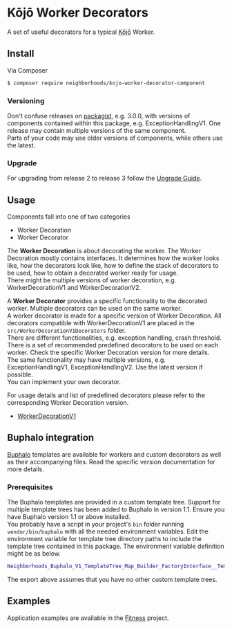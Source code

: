# Kōjō Worker Decorators

A set of useful decorators for a typical [Kōjō](https://github.com/neighborhoods/kojo) Worker.

## Install

Via Composer

``` bash
$ composer require neighborhoods/kojo-worker-decorator-component
```

### Versioning

Don't confuse releases on [packagist](https://packagist.org/packages/neighborhoods/kojo-worker-decorator-component), e.g. 3.0.0, with versions of components contained within this package, e.g. ExceptionHandlingV1. One release may contain multiple versions of the same component.  
Parts of your code may use older versions of components, while others use the latest.

### Upgrade

For upgrading from release 2 to release 3 follow the [Upgrade Guide](docs/UpgradeGuide.md).

## Usage

Components fall into one of two categories
* Worker Decoration
* Worker Decorator

The **Worker Decoration** is about decorating the worker. The Worker Decoration mostly contains interfaces. It determines how the worker looks like, how the decorators look like, how to define the stack of decorators to be used, how to obtain a decorated worker ready for usage.  
There might be multiple versions of worker decoration, e.g. WorkerDecorationV1 and WorkerDecorationV2.

A **Worker Decorator** provides a specific functionality to the decorated worker. Multiple decorators can be used on the same worker.  
A worker decorator is made for a specific version of Worker Decoration. All decorators compatible with WorkerDecorationV1 are placed in the `src/WorkerDecorationV1Decorators` folder.  
There are different functionalities, e.g. exception handling, crash threshold. There is a set of recommended predefined decorators to be used on each worker. Check the specific Worker Decoration version for more details.  
The same functionality may have multiple versions, e.g. ExceptionHandlingV1, ExceptionHandlingV2. Use the latest version if possible.  
You can implement your own decorator.

For usage details and list of predefined decorators please refer to the corresponding Worker Decoration version.
* [WorkerDecorationV1](src/WorkerDecorationV1/README.md)

## Buphalo integration

[Buphalo](https://github.com/neighborhoods/Buphalo) templates are available for workers and custom decorators as well as their accompanying files. Read the specific version documentation for more details.

### Prerequisites

The Buphalo templates are provided in a custom template tree. Support for multiple template trees has been added to Buphalo in version 1.1. Ensure you have Buphalo version 1.1 or above installed.  
You probably have a script in your project's `bin` folder running `vendor/bin/buphalo` with all the needed environment variables. Edit the environment variable for template tree directory paths to include the template tree contained in this package. The environment variable definition might be as below.
``` bash
Neighborhoods_Buphalo_V1_TemplateTree_Map_Builder_FactoryInterface__TemplateTreeDirectoryPaths=default:$PWD/vendor/neighborhoods/buphalo/template-tree/V1,kwdc:$PWD/vendor/neighborhoods/kojo-worker-decorator-component/template-tree/BuphaloV1
```

The export above assumes that you have no other custom template trees.

## Examples

Application examples are available in the [Fitness](https://github.com/neighborhoods/KojoWorkerDecoratorComponentFitness) project.
